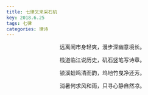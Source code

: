 ```yaml
---
title: 七律又来采石矶
key: 2018.6.25
tags: 七律
categories: 律诗
---
```


<p align="center">远离闹市身轻爽，漫步深幽意境长。
</p>
<p align="center">栈道临江说历史，矶石竖笔写诗章。
</p>
<p align="center">锁溪蛙鸣清而韵，坞地竹曳净还芳。
</p>
<p align="center">消暑何求风和雨，只寻心静自然凉。
</p>
<p align="center"></br>
</p>
